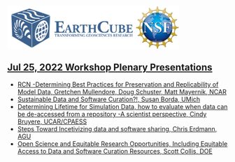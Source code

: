 <a href="http://earthcube.org/" target="_blank"><img src="../../images/logo_earthcube_full_horizontal.png" height="100" align="left">
<a href="https://nsf.gov/" target="_blank"><img src="../../images/NSF_4-Color_bitmap_Logo.png" width="100" height="100" align="center">
 
 



## Jul 25, 2022 Workshop Plenary Presentations
  * [RCN -Determining Best Practices for Preservation and Replicability of Model Data, Gretchen Mullendore, Doug Schuster, Matt Mayernik, NCAR](2022-UND-Workshop-RCN-Overview.pdf) 
  * [Sustainable Data and Software Curation?!, Susan Borda, UMich](DataCuration.pptx.pdf) 
  * [Determining Lifetime for Simulation Data, how to evaluate when data can be de-accessed from a repository -A scientist perspective, Cindy Bruyere, UCAR/CPAESS](DataWorkshop_ND_Bruyere.pptx.pdf)
  * [Steps Toward Incetivizing data and software sharing, Chris Erdmann, AGU](2022-07-25-erdmann-incentives-modelrcn.pdf)
  * [Open Science and Equitable Research Opportunities, Including Equitable Access to Data and Software Curation Resources, Scott Collis, DOE](EC-RCN-Collis.pptx.pdf)
